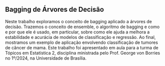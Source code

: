 ## Bagging de Árvores de Decisão

Neste trabalho exploramos o conceito de bagging aplicado a árvores de decisão. Trazemos o conceito de ensemble, o algoritmo de bagging e como e por que ele é usado, em particular, sobre como ele ajuda a melhora a estabilidade e acurácia de modelos de classificação e regressão. Ao final, mostramos um exemplo de aplicação envolvendo classificação de tumores de câncer de mama. Este trabalho foi apresentado em aula para a turma de Tópicos em Estatística 2, disciplina ministrada pelo Prof. George von Borries no 1º/2024, na Universidade de Brasília.
